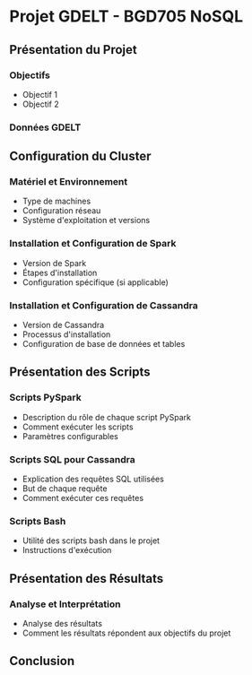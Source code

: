 # Projet GDELT - BGD705 NoSQL

## Présentation du Projet


### Objectifs

- Objectif 1
- Objectif 2

### Données GDELT



## Configuration du Cluster

### Matériel et Environnement

- Type de machines
- Configuration réseau
- Système d'exploitation et versions

### Installation et Configuration de Spark

- Version de Spark
- Étapes d'installation
- Configuration spécifique (si applicable)

### Installation et Configuration de Cassandra

- Version de Cassandra
- Processus d'installation
- Configuration de base de données et tables

## Présentation des Scripts

### Scripts PySpark

- Description du rôle de chaque script PySpark
- Comment exécuter les scripts
- Paramètres configurables

### Scripts SQL pour Cassandra

- Explication des requêtes SQL utilisées
- But de chaque requête
- Comment exécuter ces requêtes

### Scripts Bash

- Utilité des scripts bash dans le projet
- Instructions d'exécution

## Présentation des Résultats



### Analyse et Interprétation

- Analyse des résultats
- Comment les résultats répondent aux objectifs du projet

## Conclusion
